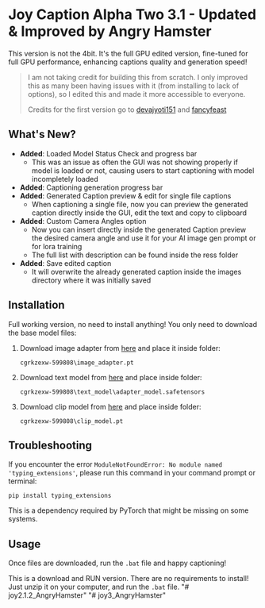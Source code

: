 # Joy Caption Alpha Two 3.1 - Updated & Improved by Angry Hamster

This version is not the 4bit. It's the full GPU edited version, fine-tuned for full GPU performance, enhancing captions quality and generation speed!

> I am not taking credit for building this from scratch. I only improved this as many been having issues with it (from installing to lack of options), so I edited this and made it more accessible to everyone.
> 
> Credits for the first version go to [devajyoti151](https://civitai.com/user/devajyoti151) and [fancyfeast](https://huggingface.co/fancyfeast)

## What's New?

- **Added**: Loaded Model Status Check and progress bar
  - This was an issue as often the GUI was not showing properly if model is loaded or not, causing users to start captioning with model incompletely loaded
- **Added**: Captioning generation progress bar
- **Added**: Generated Caption preview & edit for single file captions
  - When captioning a single file, now you can preview the generated caption directly inside the GUI, edit the text and copy to clipboard
- **Added**: Custom Camera Angles option
  - Now you can insert directly inside the generated Caption preview the desired camera angle and use it for your AI image gen prompt or for lora training
  - The full list with description can be found inside the ress folder
- **Added**: Save edited caption
  - It will overwrite the already generated caption inside the images directory where it was initially saved

## Installation

Full working version, no need to install anything! You only need to download the base model files:

1. Download image adapter from [here](https://huggingface.co/spaces/fancyfeast/joy-caption-alpha-two/tree/main/cgrkzexw-599808) and place it inside folder:
   ```
   cgrkzexw-599808\image_adapter.pt
   ```

2. Download text model from [here](https://huggingface.co/spaces/fancyfeast/joy-caption-alpha-two/tree/main/cgrkzexw-599808/text_model) and place inside folder:
   ```
   cgrkzexw-599808\text_model\adapter_model.safetensors
   ```

3. Download clip model from [here](https://huggingface.co/spaces/fancyfeast/joy-caption-alpha-two/tree/main/cgrkzexw-599808) and place inside folder:
   ```
   cgrkzexw-599808\clip_model.pt
   ```

## Troubleshooting

If you encounter the error `ModuleNotFoundError: No module named 'typing_extensions'`, please run this command in your command prompt or terminal:

```
pip install typing_extensions
```

This is a dependency required by PyTorch that might be missing on some systems.

## Usage

Once files are downloaded, run the `.bat` file and happy captioning!

This is a download and RUN version. There are no requirements to install! Just unzip it on your computer, and run the `.bat` file.
"# joy2.1.2_AngryHamster" 
"# joy3_AngryHamster" 
